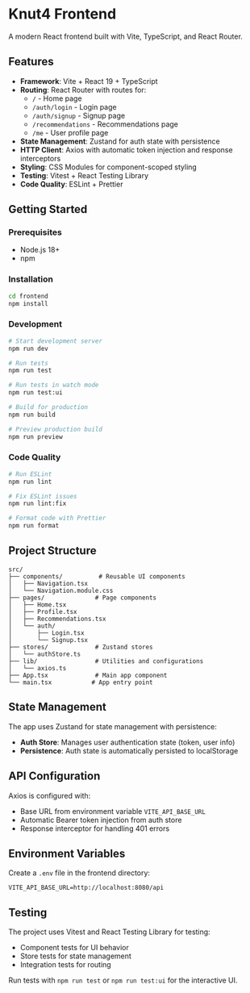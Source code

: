 # Knut4 Frontend

A modern React frontend built with Vite, TypeScript, and React Router.

## Features

- **Framework**: Vite + React 19 + TypeScript
- **Routing**: React Router with routes for:
  - `/` - Home page
  - `/auth/login` - Login page
  - `/auth/signup` - Signup page
  - `/recommendations` - Recommendations page
  - `/me` - User profile page
- **State Management**: Zustand for auth state with persistence
- **HTTP Client**: Axios with automatic token injection and response interceptors
- **Styling**: CSS Modules for component-scoped styling
- **Testing**: Vitest + React Testing Library
- **Code Quality**: ESLint + Prettier

## Getting Started

### Prerequisites

- Node.js 18+ 
- npm

### Installation

```bash
cd frontend
npm install
```

### Development

```bash
# Start development server
npm run dev

# Run tests
npm run test

# Run tests in watch mode
npm run test:ui

# Build for production
npm run build

# Preview production build
npm run preview
```

### Code Quality

```bash
# Run ESLint
npm run lint

# Fix ESLint issues
npm run lint:fix

# Format code with Prettier
npm run format
```

## Project Structure

```
src/
├── components/          # Reusable UI components
│   ├── Navigation.tsx
│   └── Navigation.module.css
├── pages/              # Page components
│   ├── Home.tsx
│   ├── Profile.tsx
│   ├── Recommendations.tsx
│   └── auth/
│       ├── Login.tsx
│       └── Signup.tsx
├── stores/             # Zustand stores
│   └── authStore.ts
├── lib/                # Utilities and configurations
│   └── axios.ts
├── App.tsx             # Main app component
└── main.tsx           # App entry point
```

## State Management

The app uses Zustand for state management with persistence:

- **Auth Store**: Manages user authentication state (token, user info)
- **Persistence**: Auth state is automatically persisted to localStorage

## API Configuration

Axios is configured with:
- Base URL from environment variable `VITE_API_BASE_URL`
- Automatic Bearer token injection from auth store
- Response interceptor for handling 401 errors

## Environment Variables

Create a `.env` file in the frontend directory:

```env
VITE_API_BASE_URL=http://localhost:8080/api
```

## Testing

The project uses Vitest and React Testing Library for testing:

- Component tests for UI behavior
- Store tests for state management
- Integration tests for routing

Run tests with `npm run test` or `npm run test:ui` for the interactive UI.
